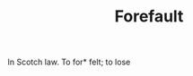---
title: Forefault
letter: F
permalink: "/definitions/bld-forefault.html"
body: In Scotch law. To for* felt; to lose
published_at: '2018-07-07'
source: Black's Law Dictionary 2nd Ed (1910)
layout: post
---